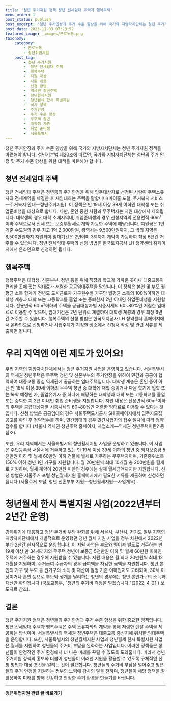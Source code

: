 ```yaml
---
title: '청년 주거지원 정책 청년 전세임대 주택과 행복주택'
menu_order: 1
post_status: publish
post_excerpt: '청년 주거안정과 주거 수준 향상을 위해 국가와 지방자치단체는 청년 주거지원 정책을 마련해야 합니다. 청년기본법 제20조에 따르면, 국가와 지방자치단체는 청년의 주거 안정 및 주거 수준 향상을 위한 대책을 마련해야 합니다.'
post_date: 2023-11-03 07:23:52
featured_image: _images/근로노동.png
taxonomy:
    category:
        - 근로노동
        - 청년취업지원
    post_tag:
        - 청년 주거지원
        -  청년 전세임대 주택
        -  행복주택
        -  지원 대상
        -  지원 내용
        -  신청 방법
        -  역세권 청년주택
        -  청년월세지원
        -  청년월세 한시 특별지원
        -  국가 정책
        -  주거안정
        -  주거 수준 향상
        -  무주택 청년
        -  대학생 계층
        -  취업 준비생
        -  서울특별시
---
```



청년 주거안정과 주거 수준 향상을 위해 국가와 지방자치단체는 청년 주거지원 정책을 마련해야 합니다. 청년기본법 제20조에 따르면, 국가와 지방자치단체는 청년의 주거 안정 및 주거 수준 향상을 위한 대책을 마련해야 합니다.

## 청년 전세임대 주택

청년 전세임대 주택은 청년층의 주거안정을 위해 입주대상자로 선정된 사람이 주택소유자와 전세계약을 체결한 후 재임대하는 주택을 말합니다(마이홈 포털, 주거복지 서비스―주거복지 안내―청년주거지원). 이 정책은 만 19세 이상 39세 이하인 대학생 또는 취업준비생을 대상으로 합니다. 다만, 혼인 중인 사람과 무주택자는 지원 대상에서 제외됩니다. 대학생의 경우 대학 소재지역내, 취업준비생의 경우 신청지역의 전용면적 60m²이하 주택으로서 전세 또는 보증부월세로 계약 가능한 주택에 해당됩니다. 지원금은 1인 기준 수도권의 경우 최고 1억 2,000만원, 광역시는 9,500만원까지, 그 밖의 지역은 8,500만원까지 지원되며 임대기간은 2년이며 3회까지 계약이 가능하여 최장 6년간 거주할 수 있습니다. 청년 전세임대 주택의 신청 방법은 한국토지공사 LH 청약센터 홈페이지에서 온라인으로 신청하면 됩니다.

## 행복주택

행복주택은 대학생, 신혼부부, 청년 등을 위해 직장과 학교가 가까운 곳이나 대중교통이 편리한 곳에 짓는 임대료가 저렴한 공공임대주택을 말합니다. 이 정책은 본인 및 부모 월평균 소득 합계가 전년도 도시근로자 가구원수별 가구당 월평균 소득의 100%이하인 대학생 계층과 대학 또는 고등학교를 졸업 또는 중퇴한지 2년 이내인 취업준비생을 지원합니다. 전용면적 60m²이하의 주택을 공급대상자별 시중시세의 60~80%인 저렴한 임대료로 이용할 수 있으며, 임대기간은 2년 단위로 체결하며 대학생 계층의 경우 최장 6년간 거주할 수 있습니다. 행복주택의 신청 방법은 한국토지공사 LH 청약센터 홈페이지에서 온라인으로 신청하거나 사업주체가 지정한 장소에서 신청서 작성 및 관련 서류를 제출하면 됩니다.

# 우리 지역엔 이런 제도가 있어요!

우리 지역의 지방자치단체에서는 청년 주거지원 사업을 운영하고 있습니다. 서울특별시의 역세권 청년주택은 무주택 청년 및 신혼부부의 주거안정을 위하여 민간과 공공이 협력하여 대중교통 중심 역세권에 공급하는 임대주택입니다. 대학생 계층은 혼인 중이 아닌 만 19세 이상 39세 이하의 무주택 청년 중 대학에 재학 중이거나 다음 학기에 입학 또는 복학 예정인 자, 졸업유예자 중 하나에 해당하는 대학생과 대학 또는 고등학교를 졸업 또는 중퇴한 지 2년 이내인 취업 준비생을 지원합니다. 지원 내용은 전용면적 60m²이하의 주택을 공급대상자별 시중시세의 60~80%인 저렴한 임대료로 이용할 수 있다는 것입니다. 신청 방법은 공공임대의 경우 서울주택도시공사 SH 홈페이지에서 입주자모집 공고를 확인 후 청약접수를 하며, 민간임대의 경우 민간사업자의 접수 절차에 따라 청약 접수를 합니다 (서울시 역세권 청년주택 홈페이지, 사업소개―역세권 청년주택이란? 등 참조).

또한, 우리 지역에서는 서울특별시의 청년월세지원 사업을 운영하고 있습니다. 이 사업은 주민등록상 서울시에 거주하고 있는 만 19세 이상 39세 이하의 청년 중 임차보증금 5천만원 이하 및 월세 60만원 이하 건물에 월세로 거주하는 무주택자이며, 기준중위소득 150% 이하 청년 1인 가구를 지원합니다. 월 20만원씩 최대 10개월 총 200만원을 월세로 지원하며, 월세 계약이 20만원 미만인 경우에는 실제 월세금액까지만 지원합니다. 신청 방법은 서울주거 포털 청년월세지원 홈페이지에서 필요한 서류를 제출하여 신청하면 됩니다 (서울주거 포털, 청년·신혼부부 지원―청년월세지원―사업개요).

# 청년월세 한시 특별지원 사업(2022년부터 2년간 운영)

경제위기에 대응하고 청년 주거비 부담 완화를 위해 서울시, 부산시, 경기도 일부 지역의 지방자치단체에서 개별적으로 운영했던 청년 월세 지원 사업을 정부 차원에서 2022년부터 2년간 한시적으로 운영합니다. 이 지원 사업은 부모와 떨어져 별도로 거주하는 만 19세 이상 만 34세까지의 무주택 청년이 보증금 5천만원 이하 및 월세 60만원 이하인 주택에 거주하는 경우에 지원받을 수 있습니다. 지원 내용은 월 최대 20만원씩 최대 12개월을 지원하며, 주거급여 수급자의 경우 급여액을 차감한 금액을 지원합니다. 청년 본인의 가구 및 부모 등 원가구의 소득 및 재산이 일정 기준 이하인지도 고려되며, 30세 이상이거나 혼인 등으로 부모와 생계를 달리하는 청년의 경우에는 청년 본인가구의 소득과 재산만 확인됩니다 (국토교통부, "청년의 주거비 걱정을 덜겠습니다."(2022. 4. 21.) 보도자료 참조).

## 결론

청년 주거지원 정책은 청년들의 주거안정과 주거 수준 향상을 위한 중요한 정책입니다. 청년 전세임대 주택과 행복주택은 주택 소유자와의 계약을 통해 저렴한 렌탈 주택을 제공하는 방식이며, 서울특별시의 역세권 청년주택은 대중교통 중심지에 위치한 임대주택을 운영합니다. 또한, 서울특별시의 청년월세지원 사업과 청년월세 한시 특별지원 사업은 월세를 지원하여 청년들의 주거비 부담을 완화하는 사업입니다. 이러한 정책들은 청년들이 안정적인 주거 환경에서 더 나은 미래를 꾸릴 수 있도록 도와줍니다. 따라서 청년 주거지원 정책의 홍보와 더불어 청년들이 이러한 지원을 활용할 수 있도록 구체적인 신청 방법과 대상 조건을 알리는 것이 필요합니다. 청년들의 주거비 부담을 덜어주고 청년들의 주거 안정을 지원하는 정부의 노력에 감사의 말을 전하며, 청년들이 해당 정책을 잘 활용하여 미래를 향해 건강하고 안정한 주거 환경을 만들기를 바랍니다.
<!-- wp:separator -->
<hr class="wp-block-separator has-alpha-channel-opacity"/>
<!-- /wp:separator -->

<!-- wp:group {"backgroundColor":"base","layout":{"type":"constrained"}} -->
<div class="wp-block-group has-base-background-color has-background"><!-- wp:paragraph {"align":"center","fontSize":"medium"} -->
<p class="has-text-align-center has-large-font-size"><strong>청년취업지원 관련 글 바로가기</strong></p>
<!-- /wp:paragraph -->


<!-- wp:latest-posts
{"categories":[{"id":12739,"count":19,"description":"","link":"https://uknowlaw.com/category/%ec%b2%ad%eb%85%84%ec%b7%a8%ec%97%85%ec%a7%80%ec%9b%90/","name":"청년취업지원","slug":"청년취업지원","taxonomy":"category","parent":0,"meta":[],"_links":{"self":[{"href":"https://uknowlaw.com/wp-json/wp/v2/categories/12739"}],"collection":[{"href":"https://uknowlaw.com/wp-json/wp/v2/categories"}],"about":[{"href":"https://uknowlaw.com/wp-json/wp/v2/taxonomies/category"}],"wp:post_type":[{"href":"https://uknowlaw.com/wp-json/wp/v2/posts?categories=12739"}],"curies":[{"name":"wp","href":"https://api.w.org/{rel}","templated":true}]}}],"postsToShow":100,"excerptLength":28,"postLayout":"grid","columns":2,"featuredImageAlign":"left","featuredImageSizeSlug":"large","fontSize":18px} /--></div>
<!-- /wp:group -->